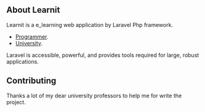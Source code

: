 ## About Learnit

Learnit is a e_learning web application by Laravel Php framework.

- [Programmer](https://mostafajamali.ir).
- [University](https://nit.ac.ir).

Laravel is accessible, powerful, and provides tools required for large, robust applications.

## Contributing

Thanks a lot of my dear university professors to help me for write the project.

